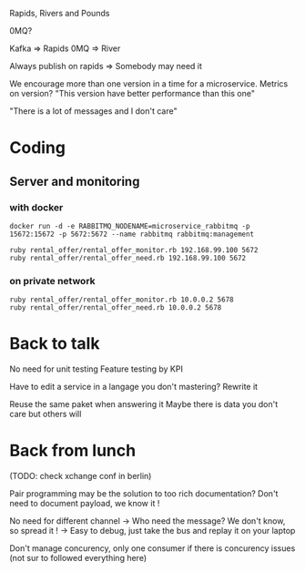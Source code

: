 Rapids, Rivers and Pounds

0MQ?

Kafka => Rapids
0MQ => River

Always publish on rapids => Somebody may need it

We encourage more than one version in a time for a microservice.
Metrics on version? "This version have better performance than this one"

"There is a lot of messages and I don't care"

# Coding

## Server and monitoring

### with docker
```
docker run -d -e RABBITMQ_NODENAME=microservice_rabbitmq -p 15672:15672 -p 5672:5672 --name rabbitmq rabbitmq:management

ruby rental_offer/rental_offer_monitor.rb 192.168.99.100 5672
ruby rental_offer/rental_offer_need.rb 192.168.99.100 5672
```

### on private network
```
ruby rental_offer/rental_offer_monitor.rb 10.0.0.2 5678
ruby rental_offer/rental_offer_need.rb 10.0.0.2 5678
```


# Back to talk

No need for unit testing
Feature testing by KPI

Have to edit a service in a langage you don't mastering? Rewrite it

Reuse the same paket when answering it
Maybe there is data you don't care but others will

# Back from lunch

(TODO: check xchange conf in berlin)

Pair programming may be the solution to too rich documentation?
Don't need to document payload, we know it !

No need for different channel
-> Who need the message? We don't know, so spread it !
-> Easy to debug, just take the bus and replay it on your laptop

Don't manage concurency, only one consumer if there is concurency issues (not sur to followed everything here)
